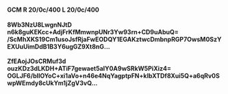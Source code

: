 #### GCM R 20/0c/400 L 20/0c/400
**8Wb3NzU8LwgnNJtD**<br/>**n6k8guKEKcc+AdjFrKfMmwnpUNr3Yw93rn+CD9uAbuQ=**<br/>**/ScMhXKS19Cm1usoJsfRjaFwEODQY1EGAKztwcDmbnpRGP7OwsM0SzYEXUuUimDdB1B3Y6ugGZ9Xt8nG...**<br/><br/>
**ZfEAojJOsCRMuf3d**<br/>**ouzKDz3dLKDH+ATiF7gewaet5aIY0A9wSRkW5PiXiz4=**<br/>**OGLJF6/bIlOYoC+xi1aVo+n46e4NqYagptpFN+klbXTDf8Xui5Q+a6qRv0SwpWEmdy8cUkYm1jZgV3vQ...**